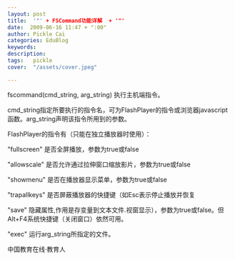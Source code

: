 ```yaml
---
layout: post  
title:  '"' + FSCommand功能详解  + '"'
date:  2009-06-16 11:47 + ":00" 
author: Pickle Cai  
categories: EduBlog  
keywords: 
description:   
tags:	pickle   
cover:  "/assets/cover.jpeg"  

---  
```

    
fscommand(cmd_string, arg_string) 执行主机端指令。



 





cmd_string指定所要执行的指令名，可为FlashPlayer的指令或浏览器javascript函数。arg_string声明该指令所用到的参数。





FlashPlayer的指令有（只能在独立播放器时使用）： 

"fullscreen" 是否全屏播放，参数为true或false 

"allowscale" 是否允许通过拉伸窗口缩放影片，参数为true或false 

"showmenu" 是否在播放器显示菜单，参数为true或false 

"trapallkeys" 是否屏蔽播放器的快捷键（如Esc表示停止播放并恢复 

"save" 隐藏属性,作用是存变量到文本文件.视窗显示），参数为true或false。但Alt+F4系统快捷键（关闭窗口）依然可用。 

"exec" 运行arg_string所指定的文件。



		    
 中国教育在线·教育人

